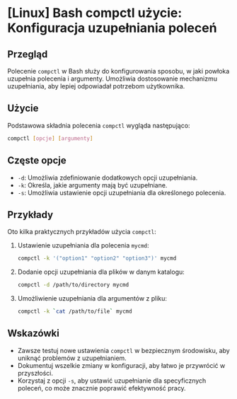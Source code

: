 # [Linux] Bash compctl użycie: Konfiguracja uzupełniania poleceń

## Przegląd
Polecenie `compctl` w Bash służy do konfigurowania sposobu, w jaki powłoka uzupełnia polecenia i argumenty. Umożliwia dostosowanie mechanizmu uzupełniania, aby lepiej odpowiadał potrzebom użytkownika.

## Użycie
Podstawowa składnia polecenia `compctl` wygląda następująco:

```bash
compctl [opcje] [argumenty]
```

## Częste opcje
- `-d`: Umożliwia zdefiniowanie dodatkowych opcji uzupełniania.
- `-k`: Określa, jakie argumenty mają być uzupełniane.
- `-s`: Umożliwia ustawienie opcji uzupełniania dla określonego polecenia.

## Przykłady
Oto kilka praktycznych przykładów użycia `compctl`:

1. Ustawienie uzupełniania dla polecenia `mycmd`:
   ```bash
   compctl -k '("option1" "option2" "option3")' mycmd
   ```

2. Dodanie opcji uzupełniania dla plików w danym katalogu:
   ```bash
   compctl -d /path/to/directory mycmd
   ```

3. Umożliwienie uzupełniania dla argumentów z pliku:
   ```bash
   compctl -k `cat /path/to/file` mycmd
   ```

## Wskazówki
- Zawsze testuj nowe ustawienia `compctl` w bezpiecznym środowisku, aby uniknąć problemów z uzupełnianiem.
- Dokumentuj wszelkie zmiany w konfiguracji, aby łatwo je przywrócić w przyszłości.
- Korzystaj z opcji `-s`, aby ustawić uzupełnianie dla specyficznych poleceń, co może znacznie poprawić efektywność pracy.